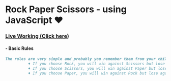 
# Rock Paper Scissors - using JavaScript ❤
### [Live Working (Click here)](https://amanraj1608.github.io/awesome-rock-paper-scissor/)


#### - Basic Rules 
```markdown
The rules are very simple and probably you remember them from your childhood :
          ♦ If you choose Rock, you will win against Scissors but lose against Paper.
          ♦ If you choose Scissors, you will win against Paper but lose against Rock.
          ♦ If you choose Paper, you will win against Rock but lose against Scissors.
            
```
